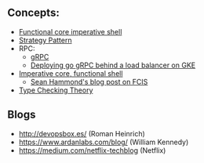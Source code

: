 ## Concepts:

- [Functional core imperative shell](https://gist.github.com/kbilsted/abdc017858cad68c3e7926b03646554e)
- [Strategy Pattern](https://en.wikipedia.org/wiki/Strategy_pattern)
- RPC:
    - [gRPC](https://grpc.io/)
    - [Deploying go gRPC behind a load balancer on GKE](https://itnext.io/deploy-go-grpc-services-behind-loadbalancer-on-gke-95df6496b026)
- [Imperative core, functional shell](https://gist.github.com/kbilsted/abdc017858cad68c3e7926b03646554e)
    - [Sean Hammond's blog post on FCIS](https://www.seanh.cc/posts/functional-core-imperative-shell)
- [Type Checking Theory](http://www.cse.chalmers.se/edu/year/2015/course/DAT150/lectures/proglang-07.html)

## Blogs

- http://devopsbox.es/ (Roman Heinrich)
- https://www.ardanlabs.com/blog/ (William Kennedy)
- https://medium.com/netflix-techblog (Netflix)


